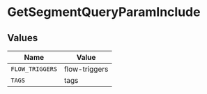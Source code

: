 # GetSegmentQueryParamInclude


## Values

| Name            | Value           |
| --------------- | --------------- |
| `FLOW_TRIGGERS` | flow-triggers   |
| `TAGS`          | tags            |